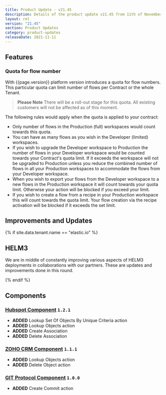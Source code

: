 ```yaml
---
title: Product Update - v21.45
description: Details of the product update v21.45 from 11th of November 2021.
layout: rel
version: "21.45"
section: Product Updates
category: product-updates
releaseDate: 2021-11-11
---
```



## Features

### Quota for flow number

With {{page.version}} platform version introduces a quota for flow numbers. This
particular quota can limit number of flows per Contract or the whole Tenant.

> **Please Note** There will be a roll-out stage for this quota. All existing
> customers will not be affected as of this moment.

The following rules would apply when the quota is applied to your contract:

*   Only number of flows in the Production (full) workspaces would count towards this quota.
*   You can have as many flows as you wish in the Developer (limited) workspaces.
*   If you wish to upgrade the Developer workspace to Production the number of flows in your Developer workspace would be counted towards your Contract's quota limit. If it exceeds the workspace will not be upgraded to Production unless you reduce the combined number of flows in all your Production workspaces to accommodate the flows from your Developer workspace.
*   When you wish to export your flows from the Developer workspace to a new flows in the Production workspace it will count towards your quota limit. Otherwise your action will be blocked if you exceed your limit.
*   If you wish to create a flow from a recipe in your Production workspace this will count towards the quota limit. Your flow creation via the recipe activation will be blocked if it exceeds the set limit.

## Improvements and Updates

{% if site.data.tenant.name == "elastic.io" %}

## HELM3

We are in middle of constantly improving various aspects of HELM3 deployments in
collaborations with our partners. These are updates and improvements done in
this round.


{% endif %}


## Components

### [Hubspot Component](/components/hubspot/) `1.2.1`

*   **ADDED** Lookup Set Of Objects By Unique Criteria action
*   **ADDED** Lookup Objects action
*   **ADDED** Create Association
*   **ADDED** Delete Association


### [ZOHO CRM Component](/components/zoho-crm/) `1.1.1`

*   **ADDED** Lookup Objects action
*   **ADDED** Delete Object action

### [GIT Protocol Component](/components/git-protocol/) `1.0.0`

*   **ADDED** Create Commit action
